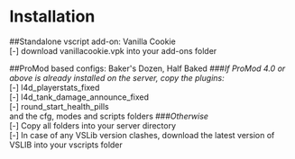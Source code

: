 # Installation  
##Standalone vscript add-on: Vanilla Cookie  
	[-] download vanillacookie.vpk into your add-ons folder  

##ProMod based configs: Baker's Dozen, Half Baked 
###*If ProMod 4.0 or above is already installed on the server, copy the plugins:*  
	[-] l4d_playerstats_fixed  
	[-] l4d_tank_damage_announce_fixed  
	[-] round_start_health_pills  
	and the cfg, modes and scripts folders
###*Otherwise*  
	[-] Copy all folders into your server directory  
	[-] In case of any VSLib version clashes, download the latest version of VSLIB into your vscripts folder  


